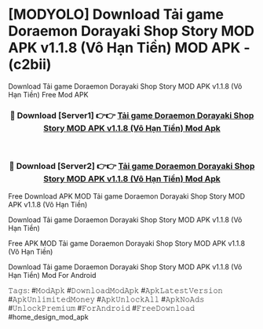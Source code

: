 # [MODYOLO] Download Tải game Doraemon Dorayaki Shop Story MOD APK v1.1.8 (Vô Hạn Tiền) MOD APK - (c2bii)
Download Tải game Doraemon Dorayaki Shop Story MOD APK v1.1.8 (Vô Hạn Tiền) Free Mod APK

<div align="center">
<h3>🔴 Download [Server1] 👉👉 <a href="https://apk-comot.site?title=Tải_game_Doraemon_Dorayaki_Shop_Story_MOD_APK_v1.1.8_(Vô_Hạn_Tiền)">Tải game Doraemon Dorayaki Shop Story MOD APK v1.1.8 (Vô Hạn Tiền) Mod Apk</a></h3><br>

<h3>🔴 Download [Server2] 👉👉 <a href="https://apk-comot.site?title=Tải_game_Doraemon_Dorayaki_Shop_Story_MOD_APK_v1.1.8_(Vô_Hạn_Tiền)">Tải game Doraemon Dorayaki Shop Story MOD APK v1.1.8 (Vô Hạn Tiền) Mod Apk</a></h3>
</div>


Free Download APK MOD Tải game Doraemon Dorayaki Shop Story MOD APK v1.1.8 (Vô Hạn Tiền)

Download Tải game Doraemon Dorayaki Shop Story MOD APK v1.1.8 (Vô Hạn Tiền) 

Free APK MOD Tải game Doraemon Dorayaki Shop Story MOD APK v1.1.8 (Vô Hạn Tiền) 

Download Tải game Doraemon Dorayaki Shop Story MOD APK v1.1.8 (Vô Hạn Tiền) Mod For Android

𝚃𝚊𝚐𝚜: #𝙼𝚘𝚍𝙰𝚙𝚔 #𝙳𝚘𝚠𝚗𝚕𝚘𝚊𝚍𝙼𝚘𝚍𝙰𝚙𝚔 #𝙰𝚙𝚔𝙻𝚊𝚝𝚎𝚜𝚝𝚅𝚎𝚛𝚜𝚒𝚘𝚗 #𝙰𝚙𝚔𝚄𝚗𝚕𝚒𝚖𝚒𝚝𝚎𝚍𝙼𝚘𝚗𝚎𝚢 #𝙰𝚙𝚔𝚄𝚗𝚕𝚘𝚌𝚔𝙰𝚕𝚕 #𝙰𝚙𝚔𝙽𝚘𝙰𝚍𝚜 #𝚄𝚗𝚕𝚘𝚌𝚔𝙿𝚛𝚎𝚖𝚒𝚞𝚖 #𝙵𝚘𝚛𝙰𝚗𝚍𝚛𝚘𝚒𝚍 #𝙵𝚛𝚎𝚎𝙳𝚘𝚠𝚗𝚕𝚘𝚊𝚍 #home_design_mod_apk